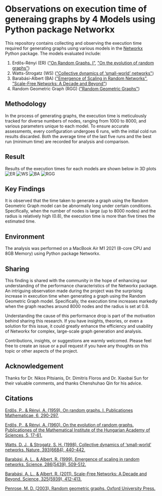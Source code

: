 # Observations on execution time of generaing graphs by 4 Models using Python package Networkx

This repository contains collecting and observing the execution time required for generating graphs using various models in the [Networkx](https://networkx.org/) Python package. The models evaluated include:

1. Erdős-Rényi (ER) (["On Random Graphs. I"](https://www.renyi.hu/~p_erdos/1959-11.pdf), ["On the evolution of random graphs"](https://www.renyi.hu/~p_erdos/1960-10.pdf))
2. Watts-Strogatz (WS) (["Collective dynamics of ‘small-world’ networks"](https://www.nature.com/articles/30918))
3. Barabási-Albert (BA) (["Emergence of Scaling in Random Networks"](https://www.science.org/doi/10.1126/science.286.5439.509), ["Scale-Free Networks: A Decade and Beyond"](https://www.science.org/doi/10.1126/science.1173299))
4. Random Geometric Graph (RGG) (["Random Geometric Graphs"](https://academic.oup.com/book/9064))

## Methodology

In the process of generating graphs, the execution time is meticulously tracked for diverse numbers of nodes, ranging from 1000 to 8000, and various parameters unique to each model. To ensure accurate assessments, every configuration undergoes 6 runs, with the initial cold run results discarded. Both the average time of the last five runs and the best run (minimum time) are recorded for analysis and comparison.

## Result
Results of the execution times for each models are shown below in 3D plots
![ER](https://github.com/AAroNZH11/Observation_Networkx_RGG/assets/124021215/d5d0c34b-5df6-416b-beff-a27fd8472e01)
![WS](https://github.com/AAroNZH11/Observation_Networkx_RGG/assets/124021215/573d9dba-5fbb-4a91-8d2f-cc01b8383d78)
![BA](https://github.com/AAroNZH11/Observation_Networkx_RGG/assets/124021215/9dd54182-1f49-4d61-8e2a-c19defb1feff)
![RGG](https://github.com/AAroNZH11/Observation_Networkx_RGG/assets/124021215/e5a196c5-b7b2-4b5d-bfc3-e8d4bd75cd1c)

## Key Findings

It is observed that the time taken to generate a graph using the Random Geometric Graph model can be abnormally long under certain conditions. Specifically, when the number of nodes is large (up to 8000 nodes) and the radius is relatively high (0.8), the execution time is more than five times the estimated time.

## Environment

The analysis was performed on a MacBook Air M1 2021 (8-core CPU and 8GB Memory) using Python package Networkx.

## Sharing

This finding is shared with the community in the hope of enhancing our understanding of the performance characteristics of the Networkx package. An intriguing observation made during the project was the surprising increase in execution time when generating a graph using the Random Geometric Graph model. Specifically, the execution time increases markedly when the graph reaches around 8000 nodes and the radius is set at 0.8.

Understanding the cause of this performance drop is part of the motivation behind sharing this research. If you have insights, theories, or even a solution for this issue, it could greatly enhance the efficiency and usability of Networkx for complex, large-scale graph generation and analysis.

Contributions, insights, or suggestions are warmly welcomed. Please feel free to create an issue or a pull request if you have any thoughts on this topic or other aspects of the project.

## Acknowledgement

Thanks for Dr. Nikos Pitsianis, Dr. Dimitris Floros and Dr. Xiaobai Sun for their valuable comments, and thanks Chenshuhao Qin for his advice.

## Citations

[Erdős, P., & Rényi, A. (1959). On random graphs. I. Publicationes Mathematicae, 6, 290-297.](https://www.renyi.hu/~p_erdos/1959-11.pdf)

[Erdős, P., & Rényi, A. (1960). On the evolution of random graphs. Publicationes of the Mathematical Institute of the Hungarian Academy of Sciences, 5, 17-61.](https://www.renyi.hu/~p_erdos/1960-10.pdf)

[Watts, D. J., & Strogatz, S. H. (1998). Collective dynamics of ‘small-world’ networks. Nature, 393(6684), 440-442.](https://www.nature.com/articles/30918)

[Barabási, A. L., & Albert, R. (1999). Emergence of scaling in random networks. Science, 286(5439), 509-512.](https://www.science.org/doi/10.1126/science.286.5439.509)

[Barabási, A. L., & Albert, R. (2011). Scale-Free Networks: A Decade and Beyond. Science, 325(5939), 412-413.](https://www.science.org/doi/10.1126/science.1173299)

[Penrose, M. D. (2003). Random geometric graphs. Oxford University Press.](https://academic.oup.com/book/9064)
